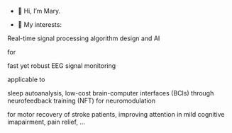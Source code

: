 - 👋 Hi, I’m Mary.

- 💞️ My interests: 


Real-time signal processing algorithm design and AI 


for 


fast yet robust EEG signal monitoring


applicable to



sleep autoanalysis, low-cost brain-computer interfaces (BCIs) through neurofeedback training (NFT) for neuromodulation   

for motor recovery of stroke patients, improving attention in mild cognitive imapairment, pain relief, ... 

